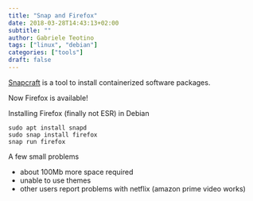 ```yaml
---
title: "Snap and Firefox"
date: 2018-03-28T14:43:13+02:00
subtitle: ""
author: Gabriele Teotino
tags: ["linux", "debian"]
categories: ["tools"]
draft: false
---
```


[Snapcraft](https://snapcraft.io/) is a tool to install containerized software packages.

Now Firefox is available!

<!--more-->
Installing Firefox (finally not ESR) in Debian
```shell
sudo apt install snapd
sudo snap install firefox
snap run firefox
```

A few small problems

- about 100Mb more space required
- unable to use themes
- other users report problems with netflix (amazon prime video works)
